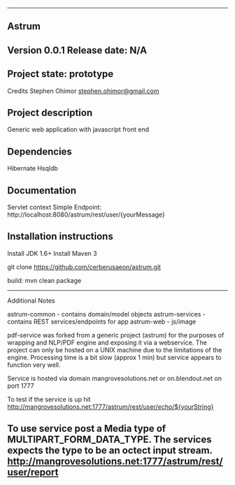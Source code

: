 -------------------------------------------------------------------------------
Astrum
-------------------------------------------------------------------------------
Version 0.0.1
Release date: N/A
-------------------------------------------------------------------------------
Project state: prototype 
-------------------------------------------------------------------------------
Credits
	Stephen Ohimor stephen.ohimor@gmail.com

Project description	
-------------------------------------------------------------------------------
Generic web application with javascript front end


Dependencies
-------------------------------------------------------------------------------

Hibernate
Hsqldb


Documentation
-------------------------------------------------------------------------------

Servlet context Simple Endpoint: http://localhost:8080/astrum/rest/user/{yourMessage}

Installation instructions
-------------------------------------------------------------------------------

Install JDK 1.6+
Install Maven 3

git clone https://github.com/cerberusaeon/astrum.git

build:
  mvn clean package


-------------------------------------------------------------------------------
Additional Notes

astrum-common - contains domain/model objects
astrum-services - contains REST services/endpoints for app
astrum-web - js/image


pdf-service was forked from a generic project (astrum) for the purposes of wrapping and NLP/PDF engine and exposing it via a webservice.  The project can only be hosted on a UNIX machine due to the limitations of the engine.  Processing time is a bit slow (approx 1 min) but service appears to function very well.

Service is hosted via domain mangrovesolutions.net or on.blendout.net on port 1777

To test if the service is up hit
http://mangrovesolutions.net:1777/astrum/rest/user/echo/${yourString}   


To use service post a Media type of MULTIPART_FORM_DATA_TYPE.  The services expects the type to be an octect input stream.  
http://mangrovesolutions.net:1777/astrum/rest/user/report
-------------------------------------------------------------------------------
